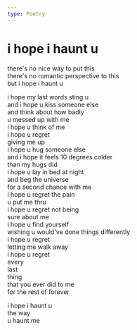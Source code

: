 ```yaml
---
type: Poetry
---
```


# i hope i haunt u

there's no nice way to put this\
there's no romantic perspective to this\
but i hope i haunt u

i hope my last words sting u\
and i hope u kiss someone else\
and think about how badly\
u messed up with me\
i hope u think of me\
i hope u regret\
giving me up\
i hope u hug someone else\
and i hope it feels 10 degrees colder\
than my hugs did\
i hope u lay in bed at night\
and beg the universe\
for a second chance with me\
i hope u regret the pain\
u put me thru\
i hope u regret not being\
sure about me\
i hope u find yourself\
wishing u would've done things differently\
i hope u regret\
letting me walk away\
i hope u regret\
every\
last\
thing\
that you ever did to me\
for the rest of forever

i hope i haunt u\
the way\
u haunt me
